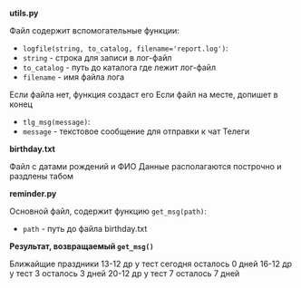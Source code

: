 **utils.py**

Файл содержит вспомогательные функции:
 - `logfile(string, to_catalog, filename='report.log')`:
  - `string` - строка для записи в лог-файл
  - `to_catalog` - путь до каталога где лежит лог-файл
  - `filename` - имя файла лога

Если файла нет, функция создаст его
Если файл на месте, допишет в конец

 - `tlg_msg(message)`:
  - `message` - текстовое сообщение для отправки к чат Телеги

**birthday.txt**

Файл с датами рождений и ФИО
Данные располагаются построчно и раздлены табом

**reminder.py**

Основной файл, содержит функцию `get_msg(path)`:
 - `path` - путь до файла birthday.txt

**Результат, возвращаемый `get_msg()`**

Ближайщие праздники
13-12 др у тест сегодня осталось 0 дней
16-12 др у тест 3 осталось 3 дней
20-12 др у тест 7 осталось 7 дней
